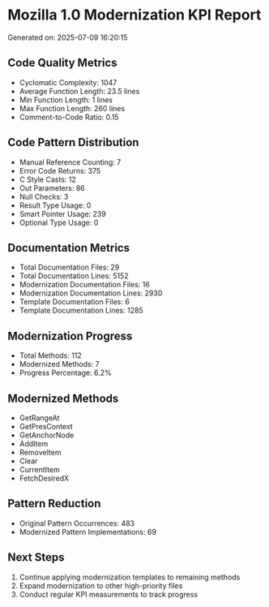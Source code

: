 # Mozilla 1.0 Modernization KPI Report
Generated on: 2025-07-09 16:20:15

## Code Quality Metrics
- Cyclomatic Complexity: 1047
- Average Function Length: 23.5 lines
- Min Function Length: 1 lines
- Max Function Length: 260 lines
- Comment-to-Code Ratio: 0.15

## Code Pattern Distribution
- Manual Reference Counting: 7
- Error Code Returns: 375
- C Style Casts: 12
- Out Parameters: 86
- Null Checks: 3
- Result Type Usage: 0
- Smart Pointer Usage: 239
- Optional Type Usage: 0

## Documentation Metrics
- Total Documentation Files: 29
- Total Documentation Lines: 5152
- Modernization Documentation Files: 16
- Modernization Documentation Lines: 2930
- Template Documentation Files: 6
- Template Documentation Lines: 1285

## Modernization Progress
- Total Methods: 112
- Modernized Methods: 7
- Progress Percentage: 6.2%

## Modernized Methods
- GetRangeAt
- GetPresContext
- GetAnchorNode
- AddItem
- RemoveItem
- Clear
- CurrentItem
- FetchDesiredX

## Pattern Reduction
- Original Pattern Occurrences: 483
- Modernized Pattern Implementations: 69

## Next Steps
1. Continue applying modernization templates to remaining methods
2. Expand modernization to other high-priority files
3. Conduct regular KPI measurements to track progress

